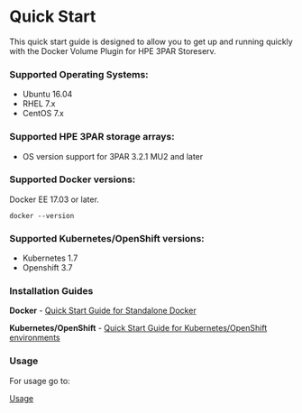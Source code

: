 # Quick Start

This quick start guide is designed to allow you to get up and running quickly with the Docker Volume Plugin for HPE 3PAR Storeserv.

### Supported Operating Systems:

* Ubuntu 16.04
* RHEL 7.x
* CentOS 7.x

### Supported HPE 3PAR storage arrays:

* OS version support for 3PAR 3.2.1 MU2 and later

### Supported Docker versions:

Docker EE 17.03 or later.

```
docker --version
```

### Supported Kubernetes/OpenShift versions:

* Kubernetes 1.7
* Openshift 3.7

### Installation Guides

**Docker** - [Quick Start Guide for Standalone Docker](/docs/quick_start_guide.md#quick-start-guide-for-standalone-docker-environments-)

**Kubernetes/OpenShift** - [Quick Start Guide for Kubernetes/OpenShift environments](/docs/quick_start_guide.md#quick-start-guide-for-kubernetesopenshift-environments-)

### Usage

For usage go to:

[Usage](/docs/usage.md)
